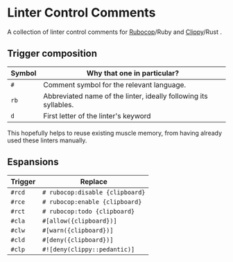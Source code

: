 # Linter Control Comments

A collection of linter control comments for
[Rubocop](https://rubocop.org)/Ruby
and [Clippy](https://doc.rust-lang.org/stable/clippy/)/Rust
.

## Trigger composition

Symbol | Why that one in particular?
-- | --
`#` | Comment symbol for the relevant language.
`rb` | Abbreviated name of the linter, ideally following its syllables.
`d` | First letter of the linter's keyword

This hopefully helps to reuse existing muscle memory,
from having already used these linters manually.

## Espansions

Trigger | Replace
-- | --
`#rcd` | `# rubocop:disable {clipboard}`
`#rce` | `# rubocop:enable {clipboard}`
`#rct` | `# rubocop:todo {clipboard}`
`#cla` | `#[allow({clipboard})]`
`#clw` | `#[warn({clipboard})]`
`#cld` | `#[deny({clipboard})]`
`#clp` | `#![deny(clippy::pedantic)]`
